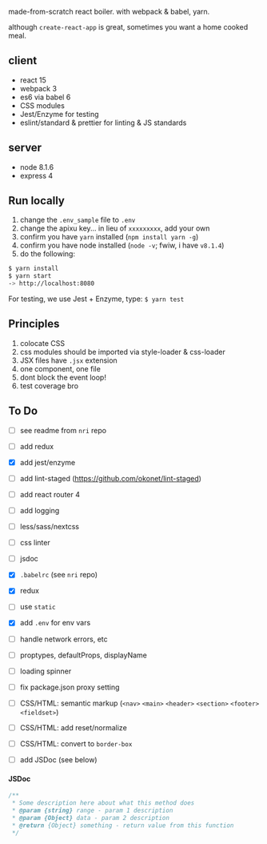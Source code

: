made-from-scratch react boiler.  with webpack & babel, yarn.

although `create-react-app` is great, sometimes you want a home cooked meal.

## client
- react 15
- webpack 3
- es6 via babel 6
- CSS modules
- Jest/Enzyme for testing
- eslint/standard & prettier for linting & JS standards

## server
- node 8.1.6
- express 4

## Run locally
1. change the `.env_sample` file to `.env`
2. change the apixu key... in lieu of `xxxxxxxxx`, add your own
3. confirm you have `yarn` installed (`npm install yarn -g`)
4. confirm you have node installed (`node -v`; fwiw, i have `v8.1.4`)
5. do the following:
```bash
$ yarn install
$ yarn start
-> http://localhost:8080
```

For testing, we use Jest + Enzyme, type: `$ yarn test`


## Principles
1. colocate CSS
2. css modules should be imported via style-loader & css-loader
3. JSX files have `.jsx` extension
4. one component, one file
5. dont block the event loop!
6. test coverage bro


## To Do
- [ ] see readme from `nri` repo
- [ ] add redux
- [x] add jest/enzyme
- [ ] add lint-staged (https://github.com/okonet/lint-staged)
- [ ] add react router 4
- [ ] add logging
- [ ] less/sass/nextcss
- [ ] css linter
- [ ] jsdoc
- [x] `.babelrc` (see `nri` repo)
- [x] redux
- [ ] use `static`
- [x] add `.env` for env vars
- [ ] handle network errors, etc
- [ ] proptypes, defaultProps, displayName
- [ ] loading spinner
- [ ] fix package.json proxy setting
- [ ] CSS/HTML: semantic markup (`<nav>` `<main>` `<header>` `<section>` `<footer>`  `<fieldset>`)
- [ ] CSS/HTML: add reset/normalize
- [ ] CSS/HTML: convert to `border-box`
- [ ] add JSDoc (see below)


#### JSDoc
```javascript
/**
 * Some description here about what this method does
 * @param {string} range - param 1 description
 * @param {Object} data - param 2 description
 * @return {Object} something - return value from this function
 */
```
